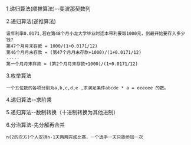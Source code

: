 1.递归算法(顺推算法)--斐波那契数列

2.递归算法(逆推算法)

    设年利率0.0171,若在第48个月小龙大学毕业时连本带利要取1000元，则最开始要存入多少钱?
    第47个月月末存款 = 1000/(1+0.0171/12)
    第46个月月末存款 = (第47个月月末存款+1000)/(1+0.0171/12)
    .....
    第一个月月末存款 = (第2个月月末存款+1000)/(1+0.0171/12)
    
3.枚举算法
    
    一个五位数的各项分别为a,b,c,d,e ,求满足条件abcde * a = eeeeee 的数。

4.递归算法--求阶乘

5.递归算法--数制转换（十进制转换为其他进制）

6.分治算法-先分解再合并

    n(2的次方)个人安排n-1天两两完成比赛，一个选手一天只能参加一次

